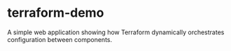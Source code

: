 # terraform-demo
A simple web application showing how Terraform dynamically orchestrates configuration between components.
